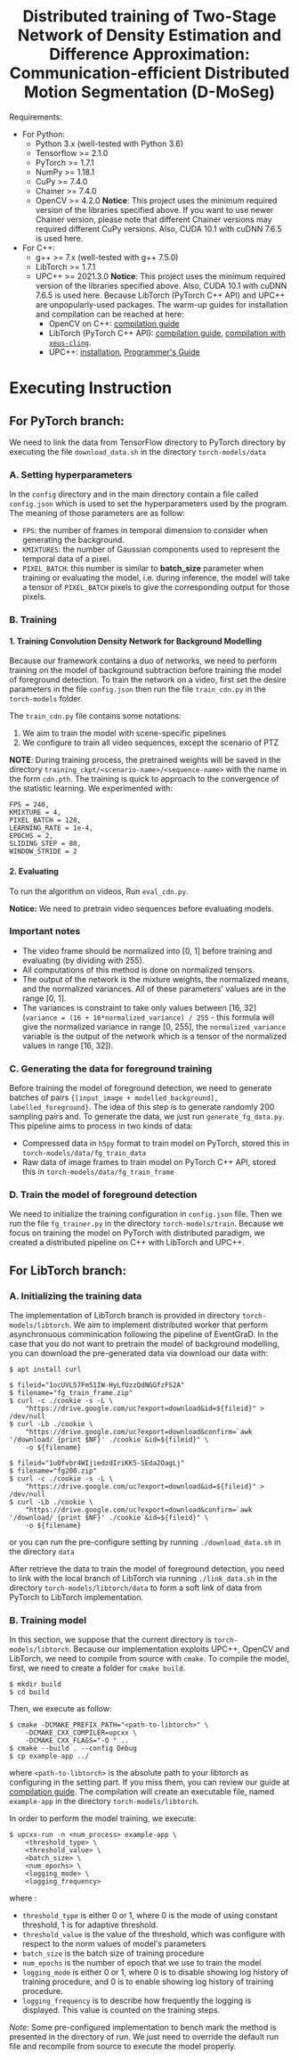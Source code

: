 <div id="top-page" align="center">
<h1>Distributed training of Two-Stage Network of Density Estimation and Difference Approximation: Communication-efficient Distributed Motion Segmentation (D-MoSeg)</h1>
</div>


Requirements:
- For Python:
	- Python 3.x (well-tested with Python 3.6)
	- Tensorflow >= 2.1.0
	- PyTorch >= 1.7.1
	- NumPy >= 1.18.1
	- CuPy >= 7.4.0
	- Chainer >= 7.4.0
	- OpenCV >= 4.2.0
	**Notice**: This project uses the minimum required version of the libraries specified above. If you want to use newer Chainer version, please note that different Chainer versions may required different CuPy versions. Also, CUDA 10.1 with cuDNN 7.6.5 is used here.
- For C++:
	- g++ >= 7.x (well-tested with g++ 7.5.0)
	- LibTorch >= 1.7.1
	- UPC++ >= 2021.3.0
	**Notice**: This project uses the minimum required version of the libraries specified above. Also, CUDA 10.1 with cuDNN 7.6.5 is used here. Because LibTorch (PyTorch C++ API) and UPC++ are unpopularly-used packages. The warm-up guides for installation and compilation can be reached at here:
		- OpenCV on C++: [compilation guide](https://github.com/phithangcung/Installation-Notes/blob/main/Install_OpenCV4_with_CUDA.md)
		- LibTorch (PyTorch C++ API): [compilation guide](https://github.com/phithangcung/LibTorch-UPCXX-OpenCV), [compilation with `xeus-cling`](https://github.com/phithangcung/Installation-Notes/blob/main/Install-Jupyter-LibTorch.md).
		- UPC++: [installation](https://bitbucket.org/berkeleylab/upcxx/wiki/INSTALL), [Programmer's Guide](https://bitbucket.org/berkeleylab/upcxx/downloads/upcxx-guide-2020.10.0.pdf)



# Executing Instruction
## For PyTorch branch:

We need to link the data from TensorFlow directory to PyTorch directory by executing the file `download_data.sh` in the directory `torch-models/data`

### A. Setting hyperparameters

In the `config` directory and in the main directory contain a file called `config.json` which is used to set the hyperparameters used by the program. The meaning of those parameters are as follow:

- `FPS`: the number of frames in temporal dimension to consider when generating the background.
- `KMIXTURES`: the number of Gaussian components used to represent the temporal data of a pixel.
- `PIXEL_BATCH`: this number is similar to **batch_size** parameter when training or evaluating the model, i.e. during inference, the model will take a tensor of `PIXEL_BATCH` pixels to give the corresponding output for those pixels.

### B. Training
#### 1. Training Convolution Density Network for Background Modelling
Because our framework contains a duo of networks, we need to perform training on the model of background subtraction before training the model of foreground detection. To train the network on a video, first set the desire parameters in the file `config.json` then run the file `train_cdn.py` in the `torch-models` folder.

The `train_cdn.py` file contains some notations:
1. We aim to train the model with scene-specific pipelines
2. We configure to train all video sequences, except the scenario of PTZ

**NOTE**: During training process, the pretrained weights will be saved in the directory `training_ckpt/<scenario-name>/<sequence-name>` with the name in the form `cdn.pth`. The training is quick to approach to the convergence of the statistic learning. We experimented with:
```
FPS = 240,
KMIXTURE = 4,
PIXEL_BATCH = 128,
LEARNING_RATE = 1e-4,
EPOCHS = 2,
SLIDING_STEP = 80,
WINDOW_STRIDE = 2
```

#### 2. Evaluating

To run the algorithm on videos, Run `eval_cdn.py`. 

**Notice:** We need to pretrain video sequences before evaluating models.


### Important notes

- The video frame should be normalized into [0, 1] before training and evaluating (by dividing with 255).
- All computations of this method is done on normalized tensors.
- The output of the network is the mixture weights, the normalized means, and the normalized variances. All of these parameters' values are in the range [0, 1].
- The variances is constraint to take only values between [16, 32] (`variance = (16 + 16*normalized_variance) / 255` - this formula will give the normalized variance in range [0, 255], the `normalized_variance` variable is the output of the network which is a tensor of the normalized values in range [16, 32]).


### C. Generating the data for foreground training

Before training the model of foreground detection, we need to generate batches of pairs `{[input_image + modelled_background], labelled_foreground}`. The idea of this step is to generate randomly 200 sampling pairs and.  To generate the data, we just run `generate_fg_data.py`. This pipeline aims to process in two kinds of data:
- Compressed data in `h5py` format to train model on PyTorch,  stored this in `torch-models/data/fg_train_data`
- Raw data of image frames to train model on PyTorch C++ API,  stored this in `torch-models/data/fg_train_frame`

### D. Train the model of foreground detection
We need to initialize the training configuration in `config.json` file. Then we run the file `fg_trainer.py` in the directory `torch-models/train`. Because we focus on training the model on PyTorch with distributed paradigm, we created a distributed pipeline on C++ with LibTorch and UPC++.

## For LibTorch branch:
### A. Initializing the training data
The implementation of LibTorch branch is provided in directory `torch-models/libtorch`. We aim to implement distributed worker that perform asynchronuous comminication following the pipeline of EventGraD. In the case that you do not want to pretrain the model of background modelling, you can download the pre-generated data via download our data with:
```
$ apt install curl

$ fileid="1ocUVL57Fm51IW-HyLfUzzQdNGGfzFS2A"
$ filename="fg_train_frame.zip"
$ curl -c ./cookie -s -L \
	"https://drive.google.com/uc?export=download&id=${fileid}" > /dev/null
$ curl -Lb ./cookie \
	"https://drive.google.com/uc?export=download&confirm=`awk '/download/ {print $NF}' ./cookie`&id=${fileid}" \
	-o ${filename}

$ fileid="1uOfvbr4WIjiedzdIriKK5-SEda2OagLj"
$ filename="fg200.zip"
$ curl -c ./cookie -s -L \
	"https://drive.google.com/uc?export=download&id=${fileid}" > /dev/null
$ curl -Lb ./cookie \
	"https://drive.google.com/uc?export=download&confirm=`awk '/download/ {print $NF}' ./cookie`&id=${fileid}" \
	-o ${filename}
```
or you can run the pre-configure setting by running `./download_data.sh` in the directory `data`

After retrieve the data to train the model of foreground detection, you need to link with the local branch of LibTorch via running `./link_data.sh` in the directory `torch-models/libtorch/data` to form a soft link of data from PyTorch to LibTorch implementation. 

### B. Training model
In this section, we suppose that the current directory is `torch-models/libtorch`. Because our implementation exploits UPC++, OpenCV and LibTorch, we need to compile from source with `cmake`.  To compile the model, first, we need to create a folder for `cmake build`.
```
$ mkdir build
$ cd build
```
 Then, we execute as follow:
```
$ cmake -DCMAKE_PREFIX_PATH="<path-to-libtorch>" \
    -DCMAKE_CXX_COMPILER=upcxx \
    -DCMAKE_CXX_FLAGS="-O " .. 
$ cmake --build . --config Debug
$ cp example-app ../
``` 
where `<path-to-libtorch>` is the absolute path to your libtorch as configuring in the setting part. If you miss them, you can review our guide at [compilation guide](https://github.com/phithangcung/LibTorch-UPCXX-OpenCV). The compilation will create an executable file, named `example-app` in the directory `torch-models/libtorch`.

In order to perform the model training, we execute:

```
$ upcxx-run -n <num_process> example-app \
    <threshold_type> \
    <threshold_value> \
    <batch_size> \
    <num_epochs> \
    <logging_mode> \
    <logging_frequency>
```
where :
- `threshold_type` is either 0 or 1, where 0 is the mode of using constant threshold, 1 is for adaptive threshold.
- `threshold_value` is the value of the threshold, which was configure with respect to the norm values of model's parameters
- `batch_size` is the batch size of training procedure
- `num_epochs` is the number of epoch that we use to train the model
- `logging_mode` is either 0 or 1, where 0 is to disable showing log history of training procedure, and 0 is to enable showing log history of training procedure.
- `logging_frequency` is to describe how frequently the logging is displayed. This value is counted on the training steps.

*Note*: Some pre-configured implementation to bench mark the method is presented in the directory of run. We just need to override the default run file and recompile from source to execute the model properly.














